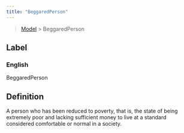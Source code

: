 ```yaml
---
title: "BeggaredPerson"
---
```


> [Model](../../) > BeggaredPerson

## Label

### English
BeggaredPerson


## Definition
A person who has been reduced to poverty, that is, the state of being extremely poor and lacking sufficient money to live at a standard considered comfortable or normal in a society. 


    
